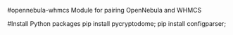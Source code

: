 #opennebula-whmcs
Module for pairing OpenNebula and WHMCS

#Install Python packages
pip install pycryptodome; 
pip install configparser;
